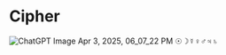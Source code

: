 # Cipher


![ChatGPT Image Apr 3, 2025, 06_07_22 PM](https://github.com/user-attachments/assets/578fd853-0ab7-4a51-915d-3d3013b986b9)
☉☽☿♀♂♃♄
